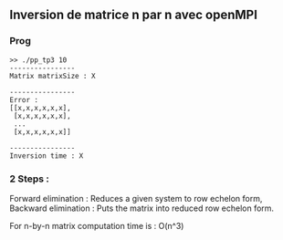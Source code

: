 ## Inversion de matrice n par n avec openMPI

### Prog
```shell
>> ./pp_tp3 10
----------------
Matrix matrixSize : X

----------------
Error : 
[[x,x,x,x,x,x],
 [x,x,x,x,x,x],
 ...
 [x,x,x,x,x,x]]

----------------
Inversion time : X
```

### 2 Steps : 
Forward elimination : Reduces a given system to row echelon form,
Backward elimination : Puts the matrix into reduced row echelon form.  

For n-by-n matrix computation time is : O(n^3)